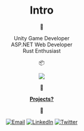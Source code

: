 <h1 align="center">Intro</h1>

<p align="center">🎯</p>
<p align="center"> 
Unity Game Developer<br>
ASP.NET Web Developer<br>
Rust Enthusiast<br>
</p>

<p align="center">📦</p>
<p align="center"> 
  <a href="https://skillicons.dev">
    <img src="https://skillicons.dev/icons?i=unity,dotnet,rust" />
  </a>
</p>

<p align="center">📂</p>
 <p align="center"> 
   <b><a href="https://github.com/ebukaracer?tab=stars"> Projects?</a></b>
 </p>
                                                                                                                                               
<p align="center"> 
  <b>📨</b>
</p>
<p align="center">
<a href="mailto:ebuzycollins@gmail.com" target="_blank"><img src="https://skillicons.dev/icons?i=gmail" alt="Email"></a>
<a href="https://www.linkedin.com/in/3bukacollins" target="_blank"><img src="https://skillicons.dev/icons?i=linkedin" alt="LinkedIn"></a>
<a href="https://twitter.com/3bukacollins" target="_blank"><img src="https://skillicons.dev/icons?i=twitter" alt="Twitter"></a>
</p>
